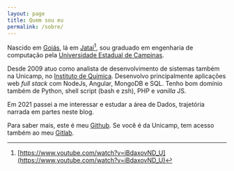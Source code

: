 ```yaml
---
layout: page
title: Quem sou eu
permalink: /sobre/
---
```


Nascido em [Goiás](https://pt.wikipedia.org/wiki/Goi%C3%A1s), lá em
[Jataí](https://pt.wikipedia.org/wiki/Jata%C3%AD_(Goi%C3%A1s))[^1], sou graduado em
engenharia de computação pela
[Universidade Estadual de Campinas](https://unicamp.br).

Desde 2009 atuo como analista de desenvolvimento de sistemas também na Unicamp,
no [Instituto de Química](https://iqm.unicamp.br). Desenvolvo principalmente
aplicações web *full stack* com NodeJs, Angular, MongoDB e SQL. Tenho bom
domínio também de Python, shell script (bash e zsh), PHP e *vanilla* JS.

Em 2021 passei a me interessar e estudar a área de Dados, trajetória narrada em
partes neste blog.

Para saber mais, este é meu [Github](https://github.com/dieguim). Se você é da
Unicamp, tem acesso também ao meu [Gitlab](https://gitlab.unicamp.br/dieguim).

[^1]: [https://www.youtube.com/watch?v=iBdaxovND_U](https://www.youtube.com/watch?v=iBdaxovND_U)
